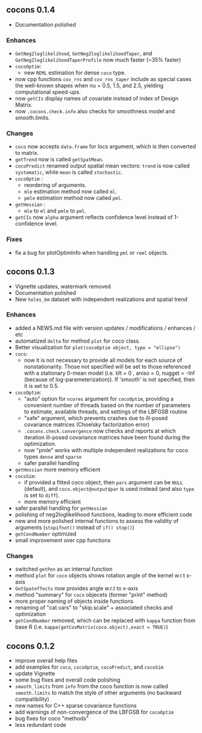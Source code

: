 ## cocons 0.1.4

- Documentation polished

### Enhances

- `GetNeg2loglikelihood`, `GetNeg2loglikelihoodTaper`, and `GetNeg2loglikelihoodTaperProfile` now much faster (~35\% faster)
- `cocoOptim`:
  - new `REML` estimation for dense `coco` type.
- now cpp functions `cov_rns` and `cov_rns_taper` include as special cases the well-known shapes when nu = 0.5, 1.5, and 2.5, yielding computational speed-ups.
- now `getCIs` display names of covariate instead of index of Design Matrix.
- now `.cocons.check.info` also checks for smoothness model and smooth.limits.
  
### Changes

- `coco` now accepts `data.frame` for locs argument, which is then converted to matrix.
- `getTrend` now is called `getSpatMean`.
- `cocoPredict` renamed output spatial mean vectors: `trend` is now called `systematic`, while `mean` is called `stochastic`.
- `cocoOptim` : 
  - reordering of arguments.
  - `mle` estimation method now called `ml`.
  - `pmle` estimation method now called `pml`.
- `getHessian` :
  - `mle` to `ml` and `pmle` to `pml`.
- `getCIs` now `alpha` argument reflects confidence level instead of 1-confidence level.

### Fixes

- fix a bug for plotOptimInfo when handling `pml` or `reml` objects.

## cocons 0.1.3

- Vignette updates, watermark removed
- Documentation polished
- New `holes_bm` dataset with independent realizations and spatial trend

### Enhances

- added a NEWS.md file with version updates / modifications / enhances / etc
- automatized `delta` for method `plot` for coco class.
- Better visualization for `plot(cocoOptim object, type = "ellipse")`
- `coco`:
  - now it is not necessary to provide all models for each source of nonstationarity. Those not specified will be set to those referenced
  with a stationary 0-mean model (i.e. tilt = 0 , aniso = 0, nugget = -Inf (because of log-parameterization)). If 'smooth' is not specified, then it is set to 0.5.
- `cocoOptim`:
  - "auto" option for `ncores` argument for `cocoOptim`, providing a convenient number of threads based on the number of parameters to estimate, available threads, and settings of the LBFGSB routine
  - "safe" argument, which prevents crashes due to ill-posed covariance matrices (Choelsky factorization error)
  - `.cocons.check.convergence` now checks and reports at which iteration ill-posed covariance matrices have been found during the optimization. 
  - now "pmle" works with multiple independent realizations for coco types `dense` and `sparse`
  - safer parallel handling
- `getHessian` more memory efficient
- `cocoSim`: 
  - if provided a fitted coco object, then `pars` argument can be `NULL` (default), and `coco.object@output$par` is used instead (and also `type` is set to `diff`).
  - more memory efficient
- safer parallel handling for `getHessian`
- polishing of neg2loglikelihood functions, leading to more efficient code
- new and more polished internal functions to assess the validity of arguments (`stopifnot()` instead of `if() stop()`)
- `getCondNumber` optimized
- small improvement over cpp functions

### Changes

- switched `getPen` as an internal function
- method `plot` for `coco` objects shows rotation angle of the kernel w.r.t x-axis
- `GetSpateffects` now provides angle w.r.t to x-axis
- method "summary" for `coco` objecets (former "print" method)
- more proper naming of objects inside functions
- renaming of "cat.vars" to "skip.scale" + associated checks and optimization
- `getCondNumber` removed, which can be replaced with `kappa` function from base R (i.e. `kappa(getCovMatrix(coco.object),exact = TRUE)`)

## cocons 0.1.2

-   improve overall help files
-   add examples for `coco`, `cocoOptim`, `cocoPredict`, and `cocoSim`
-   update Vignette
-   some bug fixes and overall code polishing
-   `smooth_limits` from `info` from the coco function is now called `smooth.limits` to match the style of other arguments (no backward compatibility)
-   new names for C++ sparse covariance functions
-   add warnings of non-convergence of the LBFGSB for `cocoOptim`
-   bug fixes for coco "methods"
-   less redundant code
